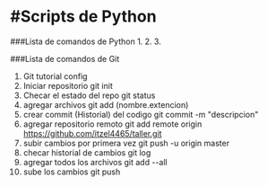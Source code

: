 #Scripts de Python
===================

###Lista de comandos de Python
1.
2.
3.

###Lista de comandos de Git
1. Git tutorial config
2. Iniciar repositorio
    git init
3. Checar el estado del repo
    git status
4. agregar archivos
    git add (nombre.extencion)
5. crear commit (Historial) del codigo
    git commit -m "descripcion"
6. agregar repositorio remoto
    git add remote origin https://github.com/itzel4465/taller.git
7. subir cambios por primera vez 
    git push -u origin master
8. checar historial de cambios
    git log
9. agregar todos los archivos
    git add --all
10. sube los cambios 
    git push 
